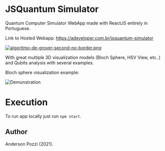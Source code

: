# JSQuantum Simulator

Quantum Computer Simulator WebApp made with ReactJS entirely in Portuguese. 

Link to Hosted Webapp: https://adeveloper.com.br/jsquantum-simulator

[![algoritmo-de-grover-second-no-border.png](https://i.postimg.cc/yNCCvyBT/algoritmo-de-grover-second-no-border.png)](https://postimg.cc/SndPK8nX)

With great multiple 3D visualization models (Bloch Sphere, HSV View, etc..) and Qubits analysis with several examples.

Bloch sphere visualization example:

![Demonstration](https://adeveloper-image-host.s3.us-east-2.amazonaws.com/visualizacao-qubit.gif)

# Execution

To run app locally just run `npm start`.

## Author

Anderson Pozzi (2021). 

